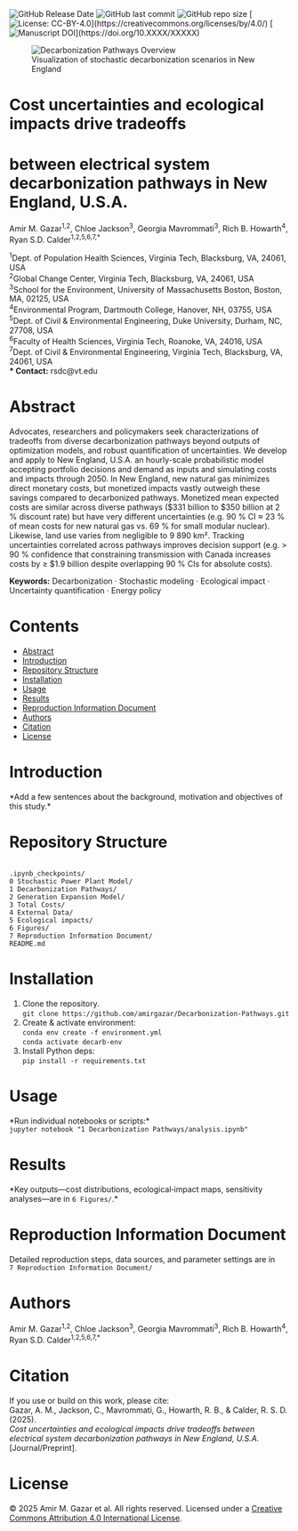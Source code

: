 <img alt="GitHub Release Date" src="https://img.shields.io/github/release-date/amirgazar/Decarbonization-Pathways?color=black"> 
<img alt="GitHub last commit" src="https://img.shields.io/github/last-commit/amirgazar/Decarbonization-Pathways?color=gold"> 
<img alt="GitHub repo size" src="https://img.shields.io/github/repo-size/amirgazar/Decarbonization-Pathways?color=cyan"> 
[<img alt="License: CC-BY-4.0" src="https://img.shields.io/badge/license-CC--BY--4.0-lightgrey">](https://creativecommons.org/licenses/by/4.0/) 
[<img alt="Manuscript DOI" src="https://img.shields.io/badge/manuscript_doi-10.XXXX/XXXXX-blue">](https://doi.org/10.XXXX/XXXXX)

<div class="topper-featured-image__inner">
  <figure class="topper-featured-image__figure">
    <!-- Replace with your own featured image -->
    <img src="misc/featured_decarb.jpg" alt="Decarbonization Pathways Overview">
    <figcaption class="topper-featured-image__caption">
      Visualization of stochastic decarbonization scenarios in New England
    </figcaption>
  </figure>
</div>

# Cost uncertainties and ecological impacts drive tradeoffs  
# between electrical system decarbonization pathways in New England, U.S.A.

<p>
  Amir M. Gazar<sup>1,2</sup>, Chloe Jackson<sup>3</sup>, Georgia Mavrommati<sup>3</sup>, Rich B. Howarth<sup>4</sup>, Ryan S.D. Calder<sup>1,2,5,6,7,*</sup>
</p>
<p>
  <sup>1</sup>Dept. of Population Health Sciences, Virginia Tech, Blacksburg, VA, 24061, USA<br/>
  <sup>2</sup>Global Change Center, Virginia Tech, Blacksburg, VA, 24061, USA<br/>
  <sup>3</sup>School for the Environment, University of Massachusetts Boston, Boston, MA, 02125, USA<br/>
  <sup>4</sup>Environmental Program, Dartmouth College, Hanover, NH, 03755, USA<br/>
  <sup>5</sup>Dept. of Civil & Environmental Engineering, Duke University, Durham, NC, 27708, USA<br/>
  <sup>6</sup>Faculty of Health Sciences, Virginia Tech, Roanoke, VA, 24016, USA<br/>
  <sup>7</sup>Dept. of Civil & Environmental Engineering, Virginia Tech, Blacksburg, VA, 24061, USA<br/>
  <strong>* Contact:</strong> rsdc@vt.edu
</p>

<h1 id="abstract" tabindex="-1">Abstract</h1>

Advocates, researchers and policymakers seek characterizations of tradeoffs from diverse decarbonization pathways beyond outputs of optimization models, and robust quantification of uncertainties. We develop and apply to New England, U.S.A. an hourly-scale probabilistic model accepting portfolio decisions and demand as inputs and simulating costs and impacts through 2050. In New England, new natural gas minimizes direct monetary costs, but monetized impacts vastly outweigh these savings compared to decarbonized pathways. Monetized mean expected costs are similar across diverse pathways ($331 billion to $350 billion at 2 % discount rate) but have very different uncertainties (e.g. 90 % CI ≈ 23 % of mean costs for new natural gas vs. 69 % for small modular nuclear). Likewise, land use varies from negligible to 9 890 km². Tracking uncertainties correlated across pathways improves decision support (e.g. > 90 % confidence that constraining transmission with Canada increases costs by ≥ $1.9 billion despite overlapping 90 % CIs for absolute costs).

<p><strong>Keywords:</strong> Decarbonization · Stochastic modeling · Ecological impact · Uncertainty quantification · Energy policy</p>

<h1 id="contents" tabindex="-1">Contents</h1>
<ul>
  <li><a href="#abstract">Abstract</a></li>
  <li><a href="#introduction">Introduction</a></li>
  <li><a href="#repository-structure">Repository Structure</a></li>
  <li><a href="#installation">Installation</a></li>
  <li><a href="#usage">Usage</a></li>
  <li><a href="#results">Results</a></li>
  <li><a href="#reproduction-information-document">Reproduction Information Document</a></li>
  <li><a href="#authors">Authors</a></li>
  <li><a href="#citation">Citation</a></li>
  <li><a href="#license">License</a></li>
</ul>

<h1 id="introduction" tabindex="-1">Introduction</h1>
<p>
  *Add a few sentences about the background, motivation and objectives of this study.*
</p>

<h1 id="repository-structure" tabindex="-1">Repository Structure</h1>
<pre><code>
.ipynb_checkpoints/
0 Stochastic Power Plant Model/
1 Decarbonization Pathways/
2 Generation Expansion Model/
3 Total Costs/
4 External Data/
5 Ecological impacts/
6 Figures/
7 Reproduction Information Document/
README.md
</code></pre>

<h1 id="installation" tabindex="-1">Installation</h1>
<ol>
  <li>Clone the repository.<br/>
      <code>git clone https://github.com/amirgazar/Decarbonization-Pathways.git</code>
  </li>
  <li>Create & activate environment:<br/>
      <code>conda env create -f environment.yml</code><br/>
      <code>conda activate decarb-env</code>
  </li>
  <li>Install Python deps:<br/>
      <code>pip install -r requirements.txt</code>
  </li>
</ol>

<h1 id="usage" tabindex="-1">Usage</h1>
<p>
  *Run individual notebooks or scripts:*<br/>
  <code>jupyter notebook "1 Decarbonization Pathways/analysis.ipynb"</code>
</p>

<h1 id="results" tabindex="-1">Results</h1>
<p>
  *Key outputs—cost distributions, ecological‐impact maps, sensitivity analyses—are in <code>6 Figures/</code>.*
</p>

<h1 id="reproduction-information-document" tabindex="-1">Reproduction Information Document</h1>
<p>
  Detailed reproduction steps, data sources, and parameter settings are in<br/>
  <code>7 Reproduction Information Document/</code>
</p>

<h1 id="authors" tabindex="-1">Authors</h1>
<p>
  Amir M. Gazar<sup>1,2</sup>, Chloe Jackson<sup>3</sup>, Georgia Mavrommati<sup>3</sup>, Rich B. Howarth<sup>4</sup>, Ryan S.D. Calder<sup>1,2,5,6,7,*</sup>
</p>

<h1 id="citation" tabindex="-1">Citation</h1>
<p>
  If you use or build on this work, please cite:<br/>
  Gazar, A. M., Jackson, C., Mavrommati, G., Howarth, R. B., & Calder, R. S. D. (2025).<br/>
  <em>Cost uncertainties and ecological impacts drive tradeoffs between electrical system decarbonization pathways in New England, U.S.A.</em> [Journal/Preprint].  
</p>

<h1 id="license" tabindex="-1">License</h1>
<p>
  © 2025 Amir M. Gazar et al. All rights reserved.  
  Licensed under a <a href="https://creativecommons.org/licenses/by/4.0/">Creative Commons Attribution 4.0 International License</a>.
</p>
